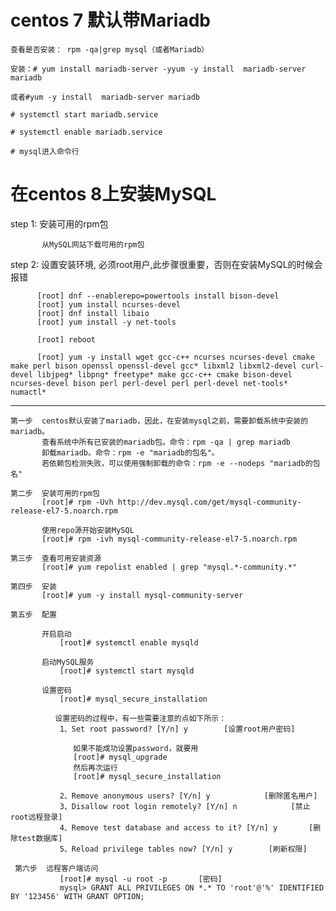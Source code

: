 

# centos 7  默认带Mariadb

    查看是否安装： rpm -qa|grep mysql（或者Mariadb）

    安装：# yum install mariadb-server -yyum -y install  mariadb-server mariadb

    或者#yum -y install  mariadb-server mariadb

    # systemctl start mariadb.service

    # systemctl enable mariadb.service

    # mysql进入命令行

# 在centos 8上安装MySQL

 step 1:  安装可用的rpm包
 
           从MySQL网站下载可用的rpm包
   
 step 2:  设置安装环境, 必须root用户,此步骤很重要，否则在安装MySQL的时候会报错
 
          [root] dnf --enablerepo=powertools install bison-devel
          [root] yum install ncurses-devel
          [root] dnf install libaio
          [root] yum install -y net-tools
          
          [root] reboot
          
          [root] yum -y install wget gcc-c++ ncurses ncurses-devel cmake make perl bison openssl openssl-devel gcc* libxml2 libxml2-devel curl-devel libjpeg* libpng* freetype* make gcc-c++ cmake bison-devel ncurses-devel bison perl perl-devel perl perl-devel net-tools* numactl*


---

    第一步  centos默认安装了mariadb，因此，在安装mysql之前，需要卸载系统中安装的mariadb。
           查看系统中所有已安装的mariadb包。命令：rpm -qa | grep mariadb
           卸载mariadb。命令：rpm -e "mariadb的包名"。
           若依赖包检测失败，可以使用强制卸载的命令：rpm -e --nodeps "mariadb的包名"
           
    第二步  安装可用的rpm包
           [root]# rpm -Uvh http://dev.mysql.com/get/mysql-community-release-el7-5.noarch.rpm
           
           使用repo源开始安装MySQL
           [root]# rpm -ivh mysql-community-release-el7-5.noarch.rpm
           
    第三步  查看可用安装资源
           [root]# yum repolist enabled | grep "mysql.*-community.*"
           
    第四步  安装
           [root]# yum -y install mysql-community-server
          
    第五步  配置
    
           开启启动
               [root]# systemctl enable mysqld

           启动MySQL服务
               [root]# systemctl start mysqld
    
           设置密码
               [root]# mysql_secure_installation

              设置密码的过程中，有一些需要注意的点如下所示：
               1、Set root password? [Y/n] y        [设置root用户密码]
               
                  如果不能成功设置password，就要用
                  [root]# mysql_upgrade
                  然后再次运行
                  [root]# mysql_secure_installation
               
               2、Remove anonymous users? [Y/n] y            [删除匿名用户]
               3、Disallow root login remotely? [Y/n] n            [禁止root远程登录]
               4、Remove test database and access to it? [Y/n] y       [删除test数据库]
               5、Reload privilege tables now? [Y/n] y        [刷新权限]

     第六步  远程客户端访问
               [root]# mysql -u root -p       [密码]
               mysql> GRANT ALL PRIVILEGES ON *.* TO 'root'@'%' IDENTIFIED BY '123456' WITH GRANT OPTION;

           
